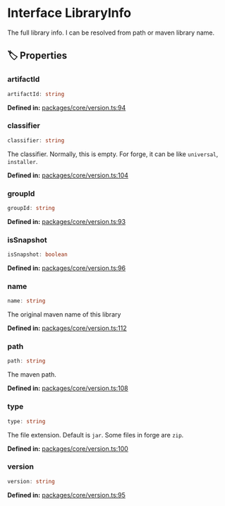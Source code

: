 # Interface LibraryInfo

The full library info. I can be resolved from path or maven library name.
## 🏷️ Properties

### artifactId <Badge type="tip" text="readonly" />

```ts
artifactId: string
```
<p style="font-size: 14px; color: var(--vp-c-text-2)">
<strong>Defined in:</strong> <a href="https://github.com/voxelum/minecraft-launcher-core-node/blob/master/packages/core/version.ts#L94" target="_blank" rel="noreferrer">packages/core/version.ts:94</a>
</p>


### classifier <Badge type="tip" text="readonly" />

```ts
classifier: string
```
The classifier. Normally, this is empty. For forge, it can be like ``universal``, ``installer``.
<p style="font-size: 14px; color: var(--vp-c-text-2)">
<strong>Defined in:</strong> <a href="https://github.com/voxelum/minecraft-launcher-core-node/blob/master/packages/core/version.ts#L104" target="_blank" rel="noreferrer">packages/core/version.ts:104</a>
</p>


### groupId <Badge type="tip" text="readonly" />

```ts
groupId: string
```
<p style="font-size: 14px; color: var(--vp-c-text-2)">
<strong>Defined in:</strong> <a href="https://github.com/voxelum/minecraft-launcher-core-node/blob/master/packages/core/version.ts#L93" target="_blank" rel="noreferrer">packages/core/version.ts:93</a>
</p>


### isSnapshot <Badge type="tip" text="readonly" />

```ts
isSnapshot: boolean
```
<p style="font-size: 14px; color: var(--vp-c-text-2)">
<strong>Defined in:</strong> <a href="https://github.com/voxelum/minecraft-launcher-core-node/blob/master/packages/core/version.ts#L96" target="_blank" rel="noreferrer">packages/core/version.ts:96</a>
</p>


### name <Badge type="tip" text="readonly" />

```ts
name: string
```
The original maven name of this library
<p style="font-size: 14px; color: var(--vp-c-text-2)">
<strong>Defined in:</strong> <a href="https://github.com/voxelum/minecraft-launcher-core-node/blob/master/packages/core/version.ts#L112" target="_blank" rel="noreferrer">packages/core/version.ts:112</a>
</p>


### path <Badge type="tip" text="readonly" />

```ts
path: string
```
The maven path.
<p style="font-size: 14px; color: var(--vp-c-text-2)">
<strong>Defined in:</strong> <a href="https://github.com/voxelum/minecraft-launcher-core-node/blob/master/packages/core/version.ts#L108" target="_blank" rel="noreferrer">packages/core/version.ts:108</a>
</p>


### type <Badge type="tip" text="readonly" />

```ts
type: string
```
The file extension. Default is ``jar``. Some files in forge are ``zip``.
<p style="font-size: 14px; color: var(--vp-c-text-2)">
<strong>Defined in:</strong> <a href="https://github.com/voxelum/minecraft-launcher-core-node/blob/master/packages/core/version.ts#L100" target="_blank" rel="noreferrer">packages/core/version.ts:100</a>
</p>


### version <Badge type="tip" text="readonly" />

```ts
version: string
```
<p style="font-size: 14px; color: var(--vp-c-text-2)">
<strong>Defined in:</strong> <a href="https://github.com/voxelum/minecraft-launcher-core-node/blob/master/packages/core/version.ts#L95" target="_blank" rel="noreferrer">packages/core/version.ts:95</a>
</p>


